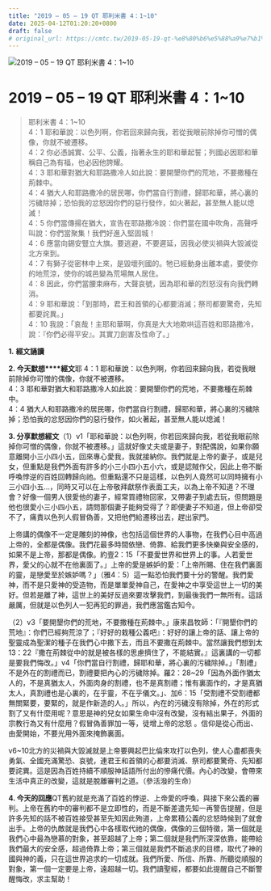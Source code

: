 ```yaml
---
title: "2019 – 05 – 19 QT 耶利米書 4：1~10"
date: 2025-04-12T01:20:20+0800
draft: false
# original_url: https://cmtc.tw/2019-05-19-qt-%e8%80%b6%e5%88%a9%e7%b1%b3%e6%9b%b8-4%ef%bc%9a110
---
```


![2019 – 05 – 19 QT 耶利米書 4：1\~10](/images/qt.jpg   "2019 – 05 – 19 QT 耶利米書 4：1\~10")

# 2019 – 05 – 19 QT 耶利米書 4：1\~10

> 耶利米書 4：1\~10  
> 4：1 耶和華說：以色列啊，你若回來歸向我，若從我眼前除掉你可憎的偶像，你就不被遷移。  
> 4：2 你必憑誠實、公平、公義，指著永生的耶和華起誓；列國必因耶和華稱自己為有福，也必因他誇耀。  
> 4：3 耶和華對猶大和耶路撒冷人如此說：要開墾你們的荒地，不要撒種在荊棘中。  
> 4：4 猶大人和耶路撒冷的居民哪，你們當自行割禮，歸耶和華，將心裏的污穢除掉；恐怕我的忿怒因你們的惡行發作，如火著起，甚至無人能以熄滅！  
> 4：5 你們當傳揚在猶大，宣告在耶路撒冷說：你們當在國中吹角，高聲呼叫說：你們當聚集！我們好進入堅固城！  
> 4：6 應當向錫安豎立大旗。要逃避，不要遲延，因我必使災禍與大毀滅從北方來到。  
> 4：7 有獅子從密林中上來，是毀壞列國的。牠已經動身出離本處，要使你的地荒涼，使你的城邑變為荒場無人居住。  
> 4：8 因此，你們當腰束麻布，大聲哀號，因為耶和華的烈怒沒有向我們轉消。  
> 4：9 耶和華說：「到那時，君王和首領的心都要消滅；祭司都要驚奇，先知都要詫異。」  
> 4：10 我說：「哀哉！主耶和華啊，你真是大大地欺哄這百姓和耶路撒冷，說：『你們必得平安』。其實刀劍害及性命了。」

**1.** **經文誦讀**

**2. 今天默想****經文**耶 4：1 耶和華說：以色列啊，你若回來歸向我，若從我眼前除掉你可憎的偶像，你就不被遷移。  
4：3 耶和華對猶大和耶路撒冷人如此說：要開墾你們的荒地，不要撒種在荊棘中。  
4：4 猶大人和耶路撒冷的居民哪，你們當自行割禮，歸耶和華，將心裏的污穢除掉；恐怕我的忿怒因你們的惡行發作，如火著起，甚至無人能以熄滅！

**3. 分享默想經文**（1）v1「耶和華說：以色列啊，你若回來歸向我，若從我眼前除掉你可憎的偶像，你就不被遷移。」這就好像丈夫或是妻子，對配偶說，如果你願意離開小三小四小五，回來專心愛我，我就接納你。我們就是上帝的妻子，或是兒女，但重點是我們外面有許多的小三小四小五小六，或是認賊作父，因此上帝不斷呼喚悖逆的百姓回轉歸向祂。但重點還不只是這樣，以色列人竟然可以同時擁有小三小四小五…，同時又可以在上帝敬拜獻祭作表面工夫，以為上帝不知道？不理會？好像一個男人很愛他的妻子，經常買禮物回家，又帶妻子到處去玩，但問題是他也很愛小三小四小五，請問那個妻子能夠受得了？即便妻子不知道，但上帝卻受不了，痛責以色列人假冒偽善，又把他們給遷移出去，趕出家門。

上帝講的偶像不一定是雕刻的神像，也包括這個世界的人事物，在我們心目中高過上帝的，全都是偶像。我們花最多時間依戀、倚靠、給我們更多快樂與安全感的，如果不是上帝，那都是偶像。約壹2：15「不要愛世界和世界上的事。人若愛世界，愛父的心就不在他裏面了。」上帝的愛是嫉妒的愛：「上帝所賜、住在我們裏面的靈，是戀愛至於嫉妒嗎？」（雅4：5）這一點恐怕我們要十分的警醒。我們愛神，而不是只愛神的受造物，而是單單愛神自己，在愛神之中享受這世上一切的美好。但若是離了神，這世上的美好反過來要攻擊我們，到最後我們一無所有。這話嚴厲，但就是以色列人一犯再犯的罪過，我們應當鑑古知今。

（2）v3「要開墾你們的荒地，不要撒種在荊棘中。」康來昌牧師：「『開墾你們的荒地』：你們已經夠荒涼了；『好好的栽種公義吧』：好好的讓上帝的話、讓上帝的聖靈成為聖潔的種子在我們心中撒下去，而且不要撒在荊棘中。當然讓我們想到太13：22『撒在荊棘從中的就是被各樣的思慮擠住了，不能結實。』這裏講的一切都是要我們悔改。」v4「你們當自行割禮，歸耶和華，將心裏的污穢除掉。」「割禮」不是外在的割禮而已，割禮要把內心的污穢除掉。羅2：28\~29「因為外面作猶太人的，不是真猶太人，外面肉身的割禮，也不是真割禮；惟有裏面作的，才是真猶太人，真割禮也是心裏的，在乎靈，不在乎儀文。」、加6：15「受割禮不受割禮都無關緊要，要緊的，就是作新造的人。」所以，內在的污穢沒有除掉，外在的形式割了又有什麼用呢？意思是神的兒女如果生命中沒有改變，沒有結出果子，外面的宗教行為又有什麼用？假冒偽善罪加一等，徒增上帝的忿怒 。信仰是從心而出、由愛開始，不要光用外面來掩飾裏面。

v6\~10北方的災禍與大毀滅就是上帝要興起巴比倫來攻打以色列，使人心盡都喪失勇氣、全國充滿驚恐、哀號，連君王和首領的心都要消滅、祭司都要驚奇、先知都要詫異。這是因為百姓持續不順服神話語所付出的慘痛代價。內心的改變，會帶來生活中真正的改變，這就是脫離審判之道。（參活潑的生命）

**4. 今天的回應**QT舊約就是充滿了百姓的悖逆、上帝愛的呼喚，與接下來公義的審判。上帝在舊約中的審判都不是立即性的，而是不斷差遣先知一再警告提醒，但是許多先知的話不被百姓接受甚至先知因此殉道，上帝累積公義的忿怒時候到了就會出手。上帝的仇敵就是我們心中各樣取代祂的偶像，偶像的三個特徵，第一個就是我們心中最為戀慕的對象，甚至超越了上帝；第二個就是我們所深深依靠，能帶給我們最大的安全感，超過倚靠上帝；第三個就是我們不斷追求的目標，取代了神的國與神的義，只在這世界追求的一切成就。我們所愛、所信、所靠、所聽從順服的對象，第一個一定要是上帝，遠超越一切。我們讀聖經，都要如此提醒自己不斷警醒悔改，求主幫助！